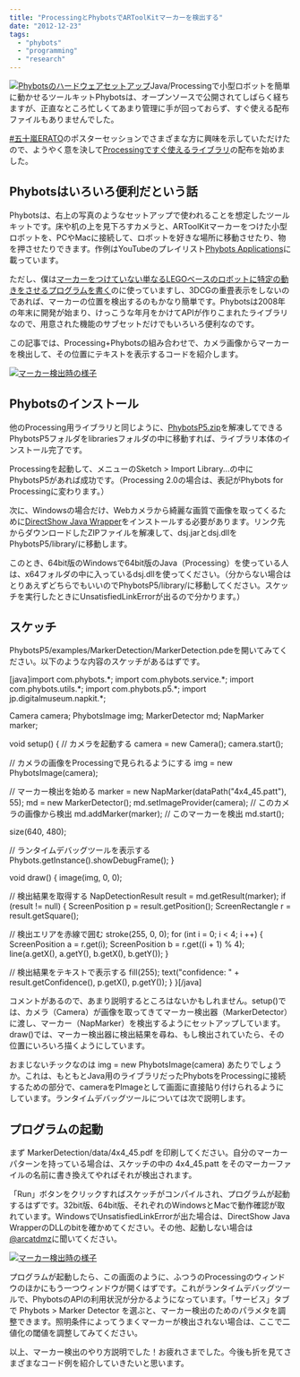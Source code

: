 ```yaml
---
title: "ProcessingとPhybotsでARToolKitマーカーを検出する"
date: "2012-12-23"
tags: 
  - "phybots"
  - "programming"
  - "research"
---
```


[![](/images/phybots-overview-300x211.jpg "Phybotsのハードウェアセットアップ")](http://junkato.jp/ja/blog/wp-content/uploads/2012/12/phybots-overview.jpg)Java/Processingで小型ロボットを簡単に動かせるツールキットPhybotsは、オープンソースで公開されてしばらく経ちますが、正直なところ忙しくてあまり管理に手が回っておらず、すぐ使える配布ファイルもありませんでした。

[#五十嵐ERATO](http://togetter.com/li/425443)のポスターセッションでさまざまな方に興味を示していただけたので、ようやく意を決して[Processingですぐ使えるライブラリ](https://github.com/arcatdmz/phybots/blob/master/dist/PhybotsP5.zip "Phybots 1.0.0 for Processing")の配布を始めました。

## Phybotsはいろいろ便利だという話

Phybotsは、右上の写真のようなセットアップで使われることを想定したツールキットです。床や机の上を見下ろすカメラと、ARToolKitマーカーをつけた小型ロボットを、PCやMacに接続して、ロボットを好きな場所に移動させたり、物を押させたりできます。作例はYouTubeのプレイリスト[Phybots Applications](http://www.youtube.com/playlist?list=PL5EC9CECDDBEA183A)に載っています。

ただし、僕は[マーカーをつけていない単なるLEGOベースのロボットに特定の動きをさせるプログラムを書く](http://junkato.jp/ja/picode/ "Picode: ソースコードに写真を貼り込める統合開発環境 ")のに使っていますし、3DCGの重畳表示をしないのであれば、マーカーの位置を検出するのもかなり簡単です。Phybotsは2008年の年末に開発が始まり、けっこうな年月をかけてAPIが作りこまれたライブラリなので、用意された機能のサブセットだけでもいろいろ便利なのです。

この記事では、Processing+Phybotsの組み合わせで、カメラ画像からマーカーを検出して、その位置にテキストを表示するコードを紹介します。

[![](/images/phybots-marker-detection-300x214.jpg "マーカー検出時の様子")](http://junkato.jp/ja/blog/wp-content/uploads/2012/12/phybots-marker-detection.jpg)

## Phybotsのインストール

他のProcessing用ライブラリと同じように、[PhybotsP5.zip](https://github.com/arcatdmz/phybots/blob/master/dist/PhybotsP5.zip "Phybots 1.0.0 for Processing")を解凍してできるPhybotsP5フォルダをlibrariesフォルダの中に移動すれば、ライブラリ本体のインストール完了です。

Processingを起動して、メニューのSketch > Import Library...の中にPhybotsP5があれば成功です。（Processing 2.0の場合は、表記がPhybots for Processingに変わります。）

次に、Windowsの場合だけ、Webカメラから綺麗な画質で画像を取ってくるために[DirectShow Java Wrapper](http://www.humatic.de/htools/dsj/download.htm)をインストールする必要があります。リンク先からダウンロードしたZIPファイルを解凍して、dsj.jarとdsj.dllをPhybotsP5/library/に移動します。

このとき、64bit版のWindowsで64bit版のJava（Processing）を使っている人は、x64フォルダの中に入っているdsj.dllを使ってください。（分からない場合はとりあえずどちらでもいいのでPhybotsP5/library/に移動してください。スケッチを実行したときにUnsatisfiedLinkErrorが出るので分かります。）

## スケッチ

PhybotsP5/examples/MarkerDetection/MarkerDetection.pdeを開いてみてください。以下のような内容のスケッチがあるはずです。

\[java\]import com.phybots.\*; import com.phybots.service.\*; import com.phybots.utils.\*; import com.phybots.p5.\*; import jp.digitalmuseum.napkit.\*;

Camera camera; PhybotsImage img; MarkerDetector md; NapMarker marker;

void setup() { // カメラを起動する camera = new Camera(); camera.start();

// カメラの画像をProcessingで見られるようにする img = new PhybotsImage(camera);

// マーカー検出を始める marker = new NapMarker(dataPath("4x4\_45.patt"), 55); md = new MarkerDetector(); md.setImageProvider(camera); // このカメラの画像から検出 md.addMarker(marker); // このマーカーを検出 md.start();

size(640, 480);

// ランタイムデバッグツールを表示する Phybots.getInstance().showDebugFrame(); }

void draw() { image(img, 0, 0);

// 検出結果を取得する NapDetectionResult result = md.getResult(marker); if (result != null) { ScreenPosition p = result.getPosition(); ScreenRectangle r = result.getSquare();

// 検出エリアを赤線で囲む stroke(255, 0, 0); for (int i = 0; i < 4; i ++) { ScreenPosition a = r.get(i); ScreenPosition b = r.get((i + 1) % 4); line(a.getX(), a.getY(), b.getX(), b.getY()); }

// 検出結果をテキストで表示する fill(255); text("confidence: " + result.getConfidence(), p.getX(), p.getY()); } }\[/java\]

コメントがあるので、あまり説明するところはないかもしれません。setup()では、カメラ（Camera）が画像を取ってきてマーカー検出器（MarkerDetector）に渡し、マーカー（NapMarker）を検出するようにセットアップしています。draw()では、マーカー検出器に検出結果を尋ね、もし検出されていたら、その位置にいろいろ描くようにしています。

おまじないチックなのは img = new PhybotsImage(camera) あたりでしょうか。これは、もともとJava用のライブラリだったPhybotsをProcessingに接続するための部分で、cameraをPImageとして画面に直接貼り付けられるようにしています。ランタイムデバッグツールについては次で説明します。

## プログラムの起動

まず MarkerDetection/data/4x4\_45.pdf を印刷してください。自分のマーカーパターンを持っている場合は、スケッチの中の 4x4\_45.patt をそのマーカーファイルの名前に書き換えてやればそれが検出されます。

「Run」ボタンをクリックすればスケッチがコンパイルされ、プログラムが起動するはずです。32bit版、64bit版、それぞれのWindowsとMacで動作確認が取れています。WindowsでUnsatisfiedLinkErrorが出た場合は、DirectShow Java WrapperのDLLのbitを確かめてください。その他、起動しない場合は[@arcatdmz](http://twitter.com/arcatdmz)に聞いてください。

[![](/images/phybots-marker-detection-300x214.jpg "マーカー検出時の様子")](http://junkato.jp/ja/blog/wp-content/uploads/2012/12/phybots-marker-detection.jpg)

プログラムが起動したら、この画面のように、ふつうのProcessingのウィンドウのほかにもう一つウィンドウが開くはずです。これがランタイムデバッグツールで、PhybotsのAPIの利用状況が分かるようになっています。「サービス」タブで Phybots > Marker Detector を選ぶと、マーカー検出のためのパラメタを調整できます。照明条件によってうまくマーカーが検出されない場合は、ここで二値化の閾値を調整してみてください。

以上、マーカー検出のやり方説明でした！お疲れさまでした。今後も折を見てさまざまなコード例を紹介していきたいと思います。
